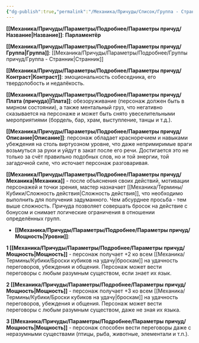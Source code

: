 ```yaml
---
{"dg-publish":true,"permalink":"/Механика/Причуды/Список/Группа - Странник/Парламентёр/","noteIcon":"","created":"2025-09-07T13:19:21.808+03:00","updated":"2025-10-20T13:31:33.056+03:00"}
---
```



**[[Механика/Причуды/Параметры/Подробнее/Параметры причуд/Название\|Название]]**: **Парламентёр**

**[[Механика/Причуды/Параметры/Подробнее/Параметры причуд/Группа\|Группа]]**: [[Механика/Причуды/Параметры/Подробнее/Группы причуд/Группа - Странник\|Странник]] 

**[[Механика/Причуды/Параметры/Подробнее/Параметры причуд/Контраст\|Контраст]]**: эмоциональность собеседника, его твердолобость и недалёкость.

**[[Механика/Причуды/Параметры/Подробнее/Параметры причуд/Плата (причуда)\|Плата]]**: обезоруживание (персонаж должен быть в мирном состоянии), а также ментальный груз, что негативно сказывается на персонаже и может быть снято увеселительными мероприятиями (бордель, бар, храм, выступление, танцы и т.д.). 

**[[Механика/Причуды/Параметры/Подробнее/Параметры причуд/Описание\|Описание]]**: персонаж обладает красноречием и навыками убеждения на столь виртуозном уровне, что даже непримиримые враги возьмуться за руки и уйдут в закат после его речи. Достигается это не только за счёт правильно подобных слов, но и той энергии, той загадочной силе, что источает персонаж разговаривая. 

**[[Механика/Причуды/Параметры/Подробнее/Параметры причуд/Механика\|Механика]]** - после объяснения своих действий, мотивации персонажей и точки зрения, мастер назначает [[Механика/Термины/Кубики/Сложность действия\|Сложность действия]], что необходимо выполнить для получения задуманного. Чем абсурднее просьба - тем выше сложность. Причуда позволяет совершать бросок на действие с бонусом и снимает логические ограничения в отношении определённых групп. 


- **[[Механика/Причуды/Параметры/Подробнее/Параметры причуд/Мощность\|Уровни]]**:

**1 [[Механика/Причуды/Параметры/Подробнее/Параметры причуд/Мощность\|Мощность]]** - персонаж получает +2 ко всем [[Механика/Термины/Кубики/Броски кубиков на удачу\|броскам]] на удачность переговоров, убеждения и общения. Персонаж может вести переговоры с любым разумным существом, если знает их язык. 

**2 [[Механика/Причуды/Параметры/Подробнее/Параметры причуд/Мощность\|Мощность]]** - персонаж получает +3 ко всем [[Механика/Термины/Кубики/Броски кубиков на удачу\|броскам]] на удачность переговоров, убеждения и общения. Персонаж может вести переговоры с любым разумным существом, даже не зная их языка.

**3 [[Механика/Причуды/Параметры/Подробнее/Параметры причуд/Мощность\|Мощность]]** - персонаж способен вести переговоры даже с неразумными существами (птицы, рыба, животные, элементали и т.п.). 